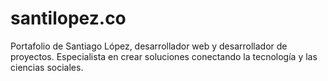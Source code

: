 # santilopez.co
Portafolio de Santiago López, desarrollador web y desarrollador de proyectos. Especialista en crear soluciones conectando la tecnología y las ciencias sociales.
